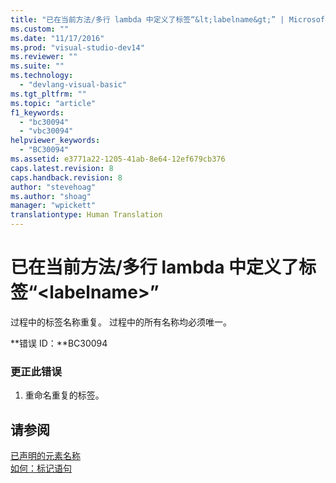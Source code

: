```yaml
---
title: "已在当前方法/多行 lambda 中定义了标签“&lt;labelname&gt;” | Microsoft Docs"
ms.custom: ""
ms.date: "11/17/2016"
ms.prod: "visual-studio-dev14"
ms.reviewer: ""
ms.suite: ""
ms.technology: 
  - "devlang-visual-basic"
ms.tgt_pltfrm: ""
ms.topic: "article"
f1_keywords: 
  - "bc30094"
  - "vbc30094"
helpviewer_keywords: 
  - "BC30094"
ms.assetid: e3771a22-1205-41ab-8e64-12ef679cb376
caps.latest.revision: 8
caps.handback.revision: 8
author: "stevehoag"
ms.author: "shoag"
manager: "wpickett"
translationtype: Human Translation
---
```

# 已在当前方法/多行 lambda 中定义了标签“&lt;labelname&gt;”
过程中的标签名称重复。 过程中的所有名称均必须唯一。  
  
 **错误 ID：**BC30094  
  
### 更正此错误  
  
1.  重命名重复的标签。  
  
## 请参阅  
 [已声明的元素名称](../../visual-basic/programming-guide/language-features/declared-elements/declared-element-names.md)   
 [如何：标记语句](../../visual-basic/programming-guide/program-structure/how-to-label-statements.md)